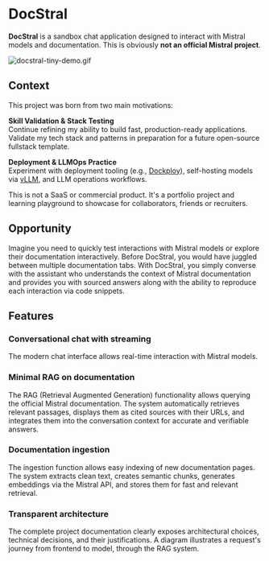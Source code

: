 # DocStral

**DocStral** is a sandbox chat application designed to interact with Mistral models and documentation. This is obviously **not an official Mistral project**.

![docstral-tiny-demo.gif](/docstral/docstral-tiny-demo.gif)

## Context

This project was born from two main motivations:

**Skill Validation & Stack Testing**  
Continue refining my ability to build fast, production-ready applications. Validate my tech stack and patterns in preparation for a future open-source fullstack template.

**Deployment & LLMOps Practice**  
Experiment with deployment tooling (e.g., [Dockploy](https://dockploy.com)), self-hosting models via [vLLM](https://github.com/vllm-project/vllm), and LLM operations workflows.

This is not a SaaS or commercial product. It's a portfolio project and learning playground to showcase for collaborators, friends or recruiters.

## Opportunity

Imagine you need to quickly test interactions with Mistral models or explore their documentation interactively. Before DocStral, you would have juggled between multiple documentation tabs. With DocStral, you simply converse with the assistant who understands the context of Mistral documentation and provides you with sourced answers along with the ability to reproduce each interaction via code snippets.

## Features

### Conversational chat with streaming

The modern chat interface allows real-time interaction with Mistral models.

### Minimal RAG on documentation

The RAG (Retrieval Augmented Generation) functionality allows querying the official Mistral documentation. The system automatically retrieves relevant passages, displays them as cited sources with their URLs, and integrates them into the conversation context for accurate and verifiable answers.

### Documentation ingestion

The ingestion function allows easy indexing of new documentation pages. The system extracts clean text, creates semantic chunks, generates embeddings via the Mistral API, and stores them for fast and relevant retrieval.

### Transparent architecture

The complete project documentation clearly exposes architectural choices, technical decisions, and their justifications. A diagram illustrates a request's journey from frontend to model, through the RAG system.
